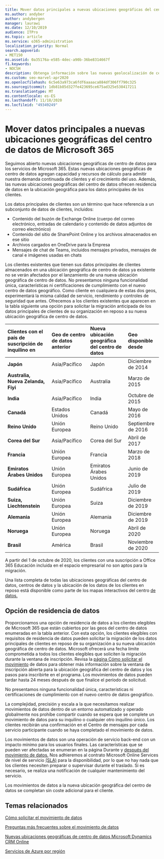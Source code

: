 ```yaml
---
title: Mover datos principales a nuevas ubicaciones geográficas del centro de datos de Microsoft 365
ms.author: andyber
author: andybergen
manager: laurawi
ms.date: 12/10/2019
audience: ITPro
ms.topic: article
ms.service: o365-administration
localization_priority: Normal
search.appverid:
- MET150
ms.assetid: 0a35176a-e585-4dec-a90b-36be8314667f
f1.keywords:
- NOCSH
description: Obtenga información sobre las nuevas geolocalización de centros de datos de Office 365 y cómo usar la opción de residencia de datos para solicitar un movimiento de los datos principales a una nueva ubicación geográfica.
ms.custom: seo-marvel-apr2020
ms.openlocfilehash: 6c5e63a973ca6fdf6aaaaca884df306ff790c325
ms.sourcegitcommit: 1db81b85d327fe423695ce675ad325e538417211
ms.translationtype: MT
ms.contentlocale: es-ES
ms.lasthandoff: 11/18/2020
ms.locfileid: "49349249"
---
```

# <a name="moving-core-data-to-new-microsoft-365-datacenter-geos"></a>Mover datos principales a nuevas ubicaciones geográficas del centro de datos de Microsoft 365

Seguimos abierto nuevas ubicaciones geográficas de centro de datos para los servicios de Microsoft 365. Estas nuevas ubicaciones geográficas de centro de datos agregan capacidad y recursos de cálculo para admitir nuestra demanda continuada de clientes y el crecimiento del uso. Además, las nuevas ubicaciones geográficas del centro de datos ofrecen residencia de datos en la ubicación geográfica para los datos principales de los clientes. 

Los datos principales de clientes son un término que hace referencia a un subconjunto de datos de clientes, incluidos: 
- Contenido del buzón de Exchange Online (cuerpo del correo electrónico, entradas de calendario y contenido de datos adjuntos de correo electrónico)
- Contenido del sitio de SharePoint Online y los archivos almacenados en ese sitio
- Archivos cargados en OneDrive para la Empresa
- Mensajes de chat de Teams, incluidos mensajes privados, mensajes de canal e imágenes usadas en chats
  
Los clientes existentes que tienen sus datos principales de clientes almacenados en una ubicación geográfica de centro de datos ya existente no se verán afectados por el lanzamiento de una nueva ubicación geográfica de centro de datos. No presentamos ninguna funcionalidad única, características ni certificaciones de cumplimiento con el nuevo centro de datos geográfico. Como cliente en cualquiera de estas dos geos, experimentará la misma calidad de servicio, rendimiento y controles de seguridad que antes. Ofrecemos a los clientes existentes que aparecen en la tabla siguiente una opción para solicitar la migración anticipada de los datos principales de clientes de su organización en reposo a su nueva ubicación geográfica de centro de datos.
  
|**Clientes con el país de suscripción de inquilino en**|**Geo de centro de datos anterior**|**Nueva ubicación geográfica del centro de datos**|**Geo disponible desde**|
|:-----|:-----|:-----|:-----|
|**Japón**| Asia/Pacífico | Japón | Diciembre de 2014 |
|**Australia, Nueva Zelanda, Fiyi**| Asia/Pacífico | Australia | Marzo de 2015 |
|**India**| Asia/Pacífico | India | Octubre de 2015 |
|**Canadá**| Estados Unidos | Canadá | Mayo de 2016 |
|**Reino Unido**| Unión Europea | Reino Unido | Septiembre de 2016 |
|**Corea del Sur**| Asia/Pacífico | Corea del Sur | Abril de 2017 |
|**Francia**| Unión Europea | Francia | Marzo de 2018 |
|**Emiratos Árabes Unidos**| Unión Europea | Emiratos Árabes Unidos | Junio de 2019 |
|**Sudáfrica**| Unión Europea | Sudáfrica | Julio de 2019 |
|**Suiza, Liechtenstein**| Unión Europea | Suiza | Diciembre de 2019 |
|**Alemania**| Unión Europea | Alemania | Diciembre de 2019 |
|**Noruega**| Unión Europea | Noruega | Abril de 2020 |
|**Brasil**| América | Brasil | Noviembre de 2020 |

A partir del 1 de octubre de 2020, los clientes con una suscripción a Office 365 Educación incluida en el espacio empresarial no son aptos para la migración.

Una lista completa de todas las ubicaciones geográficas del centro de datos, centros de datos y la ubicación de los datos de los clientes en reposo está disponible como parte de los mapas interactivos del centro [de datos.](https://office.com/datamaps) 
  
## <a name="data-residency-option"></a>Opción de residencia de datos

Proporcionamos una opción de residencia de datos a los clientes elegibles de Microsoft 365 que están cubiertos por las geos del centro de datos enumeradas en la tabla anterior. Con esta opción, los clientes elegibles con requisitos de residencia de datos pueden solicitar la migración de los datos principales de clientes en reposo de su organización a su nueva ubicación geográfica de centro de datos.  Microsoft ofrecerá una fecha límite comprometida a todos los clientes elegibles que soliciten la migración durante la ventana de inscripción.  Revisa la [página Cómo solicitar el movimiento](request-your-data-move.md) de datos para obtener más información sobre la ventana de inscripción abierta para la ubicación geográfica del centro de datos y los pasos para inscribirte en el programa.  Los movimientos de datos pueden tardar hasta 24 meses después de que finalice el período de solicitud.

No presentamos ninguna funcionalidad única, características ni certificaciones de cumplimiento con el nuevo centro de datos geográfico.
    
La complejidad, precisión y escala a la que necesitamos realizar movimientos de datos dentro de un entorno automatizado y operado globalmente nos prohíbe compartir cuando se espera que se complete un movimiento de datos para su inquilino o cualquier otro inquilino único. Los clientes recibirán una confirmación en el Centro de mensajes por cada servicio participante cuando se haya completado el movimiento de datos. 
    
Los movimientos de datos son una operación de servicio back-end con un impacto mínimo para los usuarios finales. Las características que se pueden ver afectadas se enumeran en la página Durante y [después del movimiento de datos.](during-and-after-your-data-move.md) Nos adhieremos al contrato Microsoft Online Services de nivel de servicio [(SLA)](https://go.microsoft.com/fwlink/p/?LinkId=523897) para la disponibilidad, por lo que no hay nada que los clientes necesiten preparar o supervisar durante el traslado. Si es necesario, se realiza una notificación de cualquier mantenimiento del servicio. 

Los movimientos de datos a la nueva ubicación geográfica del centro de datos se completan sin coste adicional para el cliente.
    
## <a name="related-topics"></a>Temas relacionados 
 
[Cómo solicitar el movimiento de datos](request-your-data-move.md)
    
[Preguntas más frecuentes sobre el movimiento de datos](data-move-faq.md)
  
[Nuevas ubicaciones geográficas de centro de datos Microsoft Dynamics CRM Online](https://go.microsoft.com/fwlink/p/?Linkid=615924)
  
[Servicios de Azure por región](https://azure.microsoft.com/regions/)
